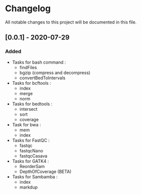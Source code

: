 # Changelog

All notable changes to this project will be documented in this file.

## [0.0.1] - 2020-07-29

### Added

- Tasks for bash command :
	- findFiles
	- bgzip (compress and decompress)
	- convertBedToIntervals
- Tasks for bcftools :
	- index
	- merge
	- norm
- Tasks for bedtools :
	- intersect
	- sort
	- coverage
- Task for bwa :
	- mem
	- index
- Tasks for FastQC :
	- fastqc
	- fastqcNano
	- fastqcCasava
- Tasks for GATK4 :
	- ReorderSam
	- DepthOfCoverage (BETA)
- Tasks for Sambamba :
	- index
	- markdup
